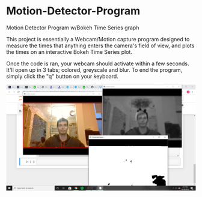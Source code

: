# Motion-Detector-Program
Motion Detector Program w/Bokeh Time Series graph

This project is essentially a Webcam/Motion capture program designed to measure the times that anything enters the camera's field of view, and plots the times on an interactive Bokeh Time Series plot.

Once the code is ran, your webcam should activate within a few seconds. It'll open up in 3 tabs; colored, greyscale and blur. To end the program, simply click the "q" button on your keyboard.

![Selfie](https://github.com/aladin94/Motion-Detector-Program/blob/master/Motion%20Capture%20Selfie.jpg)
